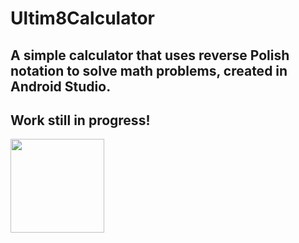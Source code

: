 # Ultim8Calculator

## A simple calculator that uses reverse Polish notation to solve math problems, created in Android Studio. <br>

## **Work still in progress!** <br>
<img src='https://github.com/84mu3lC3p4C7/Ultim8Calculator/assets/111708236/5ccabb08-83b2-421f-b019-b35403deb5ac' width='150'>
